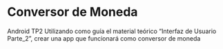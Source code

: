 # Conversor de Moneda
Android TP2
Utilizando como guía el material teórico “Interfaz de Usuario Parte_2”, crear una app que funcionará como conversor de moneda
